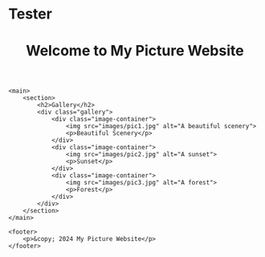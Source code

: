 # Tester
<!DOCTYPE html>
<html lang="en">
<head>
    <meta charset="UTF-8">
    <meta name="viewport" content="width=device-width, initial-scale=1.0">
    <meta http-equiv="X-UA-Compatible" content="IE=edge">
    <title>My Picture Website</title>
    <link rel="stylesheet" href="styles.css">
</head>
<body>
    <header>
        <h1>Welcome to My Picture Website</h1>
    </header>

    <main>
        <section>
            <h2>Gallery</h2>
            <div class="gallery">
                <div class="image-container">
                    <img src="images/pic1.jpg" alt="A beautiful scenery">
                    <p>Beautiful Scenery</p>
                </div>
                <div class="image-container">
                    <img src="images/pic2.jpg" alt="A sunset">
                    <p>Sunset</p>
                </div>
                <div class="image-container">
                    <img src="images/pic3.jpg" alt="A forest">
                    <p>Forest</p>
                </div>
            </div>
        </section>
    </main>

    <footer>
        <p>&copy; 2024 My Picture Website</p>
    </footer>
</body>
</html>
